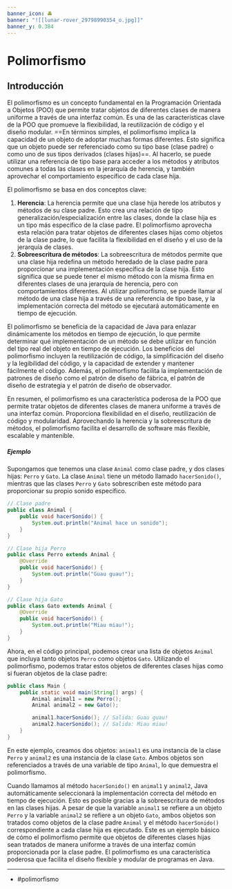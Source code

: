 ```yaml
---
banner_icon: 🚔
banner: "![[lunar-rover_29798990354_o.jpg]]"
banner_y: 0.384
---
```


# Polimorfismo

## Introducción

El polimorfismo es un concepto fundamental en la Programación Orientada a Objetos (POO) que permite tratar objetos de diferentes clases de manera uniforme a través de una interfaz común. Es una de las características clave de la POO que promueve la flexibilidad, la reutilización de código y el diseño modular.
==En términos simples, el polimorfismo implica la capacidad de un objeto de adoptar muchas formas diferentes. Esto significa que un objeto puede ser referenciado como su tipo base (clase padre) o como uno de sus tipos derivados (clases hijas)==. Al hacerlo, se puede utilizar una referencia de tipo base para acceder a los métodos y atributos comunes a todas las clases en la jerarquía de herencia, y también aprovechar el comportamiento específico de cada clase hija.

El polimorfismo se basa en dos conceptos clave:

1. **Herencia**: La herencia permite que una clase hija herede los atributos y métodos de su clase padre. Esto crea una relación de tipo generalización/especialización entre las clases, donde la clase hija es un tipo más específico de la clase padre. El polimorfismo aprovecha esta relación para tratar objetos de diferentes clases hijas como objetos de la clase padre, lo que facilita la flexibilidad en el diseño y el uso de la jerarquía de clases.
2. **Sobreescritura de métodos**: La sobreescritura de métodos permite que una clase hija redefina un método heredado de la clase padre para proporcionar una implementación específica de la clase hija. Esto significa que se puede tener el mismo método con la misma firma en diferentes clases de una jerarquía de herencia, pero con comportamientos diferentes. Al utilizar polimorfismo, se puede llamar al método de una clase hija a través de una referencia de tipo base, y la implementación correcta del método se ejecutará automáticamente en tiempo de ejecución.

El polimorfismo se beneficia de la capacidad de Java para enlazar dinámicamente los métodos en tiempo de ejecución, lo que permite determinar qué implementación de un método se debe utilizar en función del tipo real del objeto en tiempo de ejecución.
Los beneficios del polimorfismo incluyen la reutilización de código, la simplificación del diseño y la legibilidad del código, y la capacidad de extender y mantener fácilmente el código. Además, el polimorfismo facilita la implementación de patrones de diseño como el patrón de diseño de fábrica, el patrón de diseño de estrategia y el patrón de diseño de observador.

En resumen, el polimorfismo es una característica poderosa de la POO que permite tratar objetos de diferentes clases de manera uniforme a través de una interfaz común. Proporciona flexibilidad en el diseño, reutilización de código y modularidad. Aprovechando la herencia y la sobreescritura de métodos, el polimorfismo facilita el desarrollo de software más flexible, escalable y mantenible.

##### Ejemplo
Supongamos que tenemos una clase `Animal` como clase padre, y dos clases hijas: `Perro` y `Gato`. La clase `Animal` tiene un método llamado `hacerSonido()`, mientras que las clases `Perro` y `Gato` sobrescriben este método para proporcionar su propio sonido específico.
```java
// Clase padre
public class Animal {
    public void hacerSonido() {
        System.out.println("Animal hace un sonido");
    }
}

// Clase hija Perro
public class Perro extends Animal {
    @Override
    public void hacerSonido() {
        System.out.println("Guau guau!");
    }
}

// Clase hija Gato
public class Gato extends Animal {
    @Override
    public void hacerSonido() {
        System.out.println("Miau miau!");
    }
}
```

Ahora, en el código principal, podemos crear una lista de objetos `Animal` que incluya tanto objetos `Perro` como objetos `Gato`. Utilizando el polimorfismo, podemos tratar estos objetos de diferentes clases hijas como si fueran objetos de la clase padre:
```java
public class Main {
    public static void main(String[] args) {
        Animal animal1 = new Perro();
        Animal animal2 = new Gato();

        animal1.hacerSonido(); // Salida: Guau guau!
        animal2.hacerSonido(); // Salida: Miau miau!
    }
}
```

En este ejemplo, creamos dos objetos: `animal1` es una instancia de la clase `Perro` y `animal2` es una instancia de la clase `Gato`. Ambos objetos son referenciados a través de una variable de tipo `Animal`, lo que demuestra el polimorfismo.

Cuando llamamos al método `hacerSonido()` en `animal1` y `animal2`, Java automáticamente seleccionará la implementación correcta del método en tiempo de ejecución. Esto es posible gracias a la sobreescritura de métodos en las clases hijas. A pesar de que la variable `animal1` se refiere a un objeto `Perro` y la variable `animal2` se refiere a un objeto `Gato`, ambos objetos son tratados como objetos de la clase padre `Animal` y el método `hacerSonido()` correspondiente a cada clase hija es ejecutado.
Este es un ejemplo básico de cómo el polimorfismo permite que objetos de diferentes clases hijas sean tratados de manera uniforme a través de una interfaz común proporcionada por la clase padre. El polimorfismo es una característica poderosa que facilita el diseño flexible y modular de programas en Java.

---

* #polimorfismo
